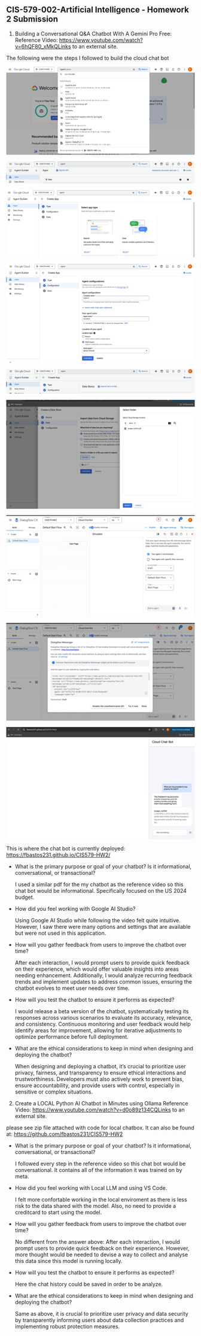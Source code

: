 ## CIS-579-002-Artificial Intelligence - Homework 2 Submission

1. Building a Conversational Q&A Chatbot With A Gemini Pro Free:
Reference Video: https://www.youtube.com/watch?v=6hQF80_xMkQLinks to an external site.

The following were the steps I followed to build the cloud chat bot

   ![01_Agent_Builder.png](./images/01_Agent_Builder.png)

   ![02_Create_App.png](./images/02_Create_App.png)

   ![03_Select_Type.png](./images/03_Select_Type.png)

   ![04_Name_Agent.png](./images/04_Name_Agent.png)
   
   ![05_Create_Data_Store.png](./images/05_Create_Data_Store.png)
   
   ![06_Select_File.png](./images/06_Select_File.png)
   
   ![07_Test_Chat.png](./images/07_Test_Chat.png)
   
   ![08_Embeded_Code.png](./images/08_Embeded_Code.png)
   
   ![09_Github_Deployment.png](./images/09_Github_Deployment.png)

This is where the chat bot is currently deployed: https://fbastos231.github.io/CIS579-HW2/


- What is the primary purpose or goal of your chatbot? Is it informational, conversational, or transactional?

    I used a similar pdf for the my chatbot as the reference video so this chat bot would be informational. Specifically focused on the US 2024 budget.  

- How did you feel working with Google AI Studio?

    Using Google AI Studio while following the video felt quite intuitive. However, I saw there were many options and settings that are available but were not used in this application.

- How will you gather feedback from users to improve the chatbot over time?

    After each interaction, I would prompt users to provide quick feedback on their experience, which would offer valuable insights into areas needing enhancement. Additionally, I would analyze recurring feedback trends and implement updates to address common issues, ensuring the chatbot evolves to meet user needs over time.

- How will you test the chatbot to ensure it performs as expected?

    I would release a beta version of the chatbot, systematically testing its responses across various scenarios to evaluate its accuracy, relevance, and consistency. Continuous monitoring and user feedback would help identify areas for improvement, allowing for iterative adjustments to optimize performance before full deployment.

- What are the ethical considerations to keep in mind when designing and deploying the chatbot?
 
    When designing and deploying a chatbot, it’s crucial to prioritize user privacy, fairness, and transparency to ensure ethical interactions and trustworthiness. Developers must also actively work to prevent bias, ensure accountability, and provide users with control, especially in sensitive or complex situations.

2. Create a LOCAL Python AI Chatbot in Minutes using Ollama
Reference Video: https://www.youtube.com/watch?v=d0o89z134CQLinks to an external site.

please see zip file attached with code for local chatbox. It can also be found at: https://github.com/fbastos231/CIS579-HW2


- What is the primary purpose or goal of your chatbot? Is it informational, conversational, or transactional?

    I followed every step in the reference video so this chat bot would be conversational. It contains all of the information it was trained on by meta.  

- How did you feel working with Local LLM and using VS Code.

    I felt more confortable working in the local enviroment as there is less risk to the data shared with the model. Also, no need to provide a creditcard to start using the model.

- How will you gather feedback from users to improve the chatbot over time?

    No different from the answer above: After each interaction, I would prompt users to provide quick feedback on their experience. However, more thought would be needed to devise a way to collect and analyse this data since this model is running locally.

- How will you test the chatbot to ensure it performs as expected?

    Here the chat history could be saved in order to be analyze.

- What are the ethical considerations to keep in mind when designing and deploying the chatbot?

    Same as above, it is crucial to prioritize user privacy and data security by transparently informing users about data collection practices and implementing robust protection measures.

